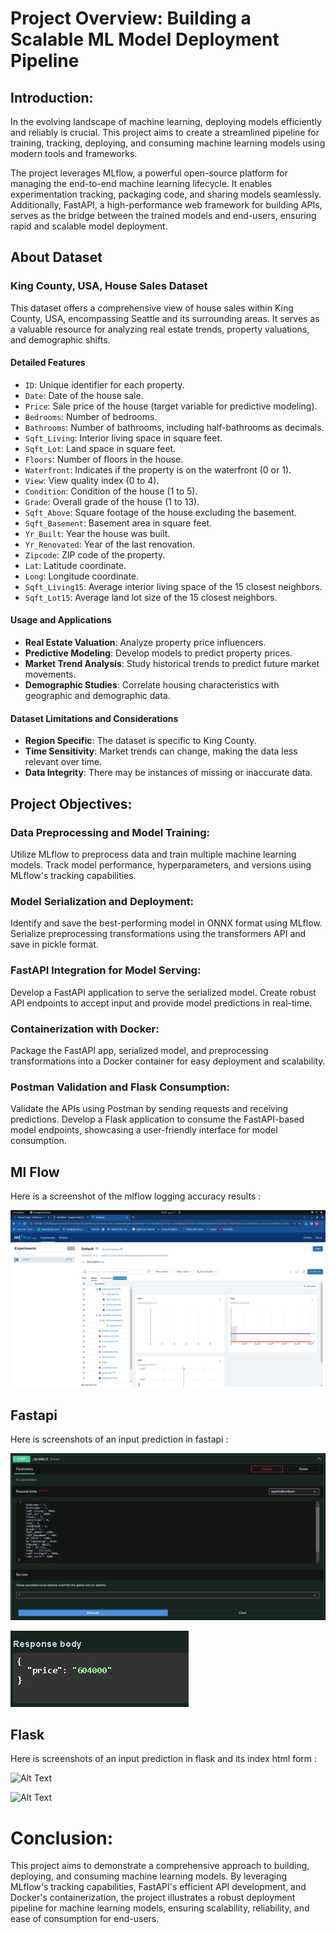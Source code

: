 # Project Overview: Building a Scalable ML Model Deployment Pipeline

## Introduction:

In the evolving landscape of machine learning, deploying models efficiently and reliably is crucial. This project aims to create a streamlined pipeline for training, tracking, deploying, and consuming machine learning models using modern tools and frameworks.

The project leverages MLflow, a powerful open-source platform for managing the end-to-end machine learning lifecycle. It enables experimentation tracking, packaging code, and sharing models seamlessly. Additionally, FastAPI, a high-performance web framework for building APIs, serves as the bridge between the trained models and end-users, ensuring rapid and scalable model deployment.

## About Dataset
### King County, USA, House Sales Dataset

This dataset offers a comprehensive view of house sales within King County, USA, encompassing Seattle and its surrounding areas. It serves as a valuable resource for analyzing real estate trends, property valuations, and demographic shifts.

#### Detailed Features

- `ID`: Unique identifier for each property.
- `Date`: Date of the house sale.
- `Price`: Sale price of the house (target variable for predictive modeling).
- `Bedrooms`: Number of bedrooms.
- `Bathrooms`: Number of bathrooms, including half-bathrooms as decimals.
- `Sqft_Living`: Interior living space in square feet.
- `Sqft_Lot`: Land space in square feet.
- `Floors`: Number of floors in the house.
- `Waterfront`: Indicates if the property is on the waterfront (0 or 1).
- `View`: View quality index (0 to 4).
- `Condition`: Condition of the house (1 to 5).
- `Grade`: Overall grade of the house (1 to 13).
- `Sqft_Above`: Square footage of the house excluding the basement.
- `Sqft_Basement`: Basement area in square feet.
- `Yr_Built`: Year the house was built.
- `Yr_Renovated`: Year of the last renovation.
- `Zipcode`: ZIP code of the property.
- `Lat`: Latitude coordinate.
- `Long`: Longitude coordinate.
- `Sqft_Living15`: Average interior living space of the 15 closest neighbors.
- `Sqft_Lot15`: Average land lot size of the 15 closest neighbors.

#### Usage and Applications

- **Real Estate Valuation**: Analyze property price influencers.
- **Predictive Modeling**: Develop models to predict property prices.
- **Market Trend Analysis**: Study historical trends to predict future market movements.
- **Demographic Studies**: Correlate housing characteristics with geographic and demographic data.

#### Dataset Limitations and Considerations

- **Region Specific**: The dataset is specific to King County.
- **Time Sensitivity**: Market trends can change, making the data less relevant over time.
- **Data Integrity**: There may be instances of missing or inaccurate data.


## Project Objectives:

### Data Preprocessing and Model Training:

Utilize MLflow to preprocess data and train multiple machine learning models.
Track model performance, hyperparameters, and versions using MLflow's tracking capabilities.

### Model Serialization and Deployment:

Identify and save the best-performing model in ONNX format using MLflow.
Serialize preprocessing transformations using the transformers API and save in pickle format.

### FastAPI Integration for Model Serving:

Develop a FastAPI application to serve the serialized model.
Create robust API endpoints to accept input and provide model predictions in real-time.

### Containerization with Docker:

Package the FastAPI app, serialized model, and preprocessing transformations into a Docker container for easy deployment and scalability.

### Postman Validation and Flask Consumption:

Validate the APIs using Postman by sending requests and receiving predictions.
Develop a Flask application to consume the FastAPI-based model endpoints, showcasing a user-friendly interface for model consumption.



## Ml Flow
Here is a screenshot of the mlflow logging accuracy results :

![Alt Text](MLOPS.png)

## Fastapi
Here is screenshots of an input prediction in fastapi :

![Alt Text](/FastAPI/1.jpeg)

![Alt Text](FastAPI/2.jpeg)

## Flask

Here is screenshots of an input prediction in flask and its index html form :

![Alt Text](flaskapi.png)

![Alt Text](flaskapi.png)


# Conclusion:

This project aims to demonstrate a comprehensive approach to building, deploying, and consuming machine learning models. By leveraging MLflow's tracking capabilities, FastAPI's efficient API development, and Docker's containerization, the project illustrates a robust deployment pipeline for machine learning models, ensuring scalability, reliability, and ease of consumption for end-users.
